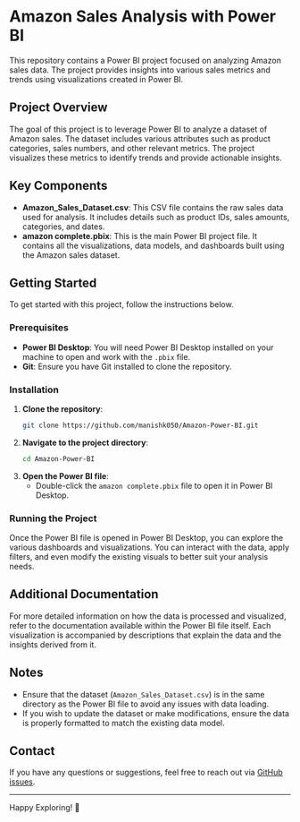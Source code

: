 
# Amazon Sales Analysis with Power BI

This repository contains a Power BI project focused on analyzing Amazon sales data. The project provides insights into various sales metrics and trends using visualizations created in Power BI.

## Project Overview

The goal of this project is to leverage Power BI to analyze a dataset of Amazon sales. The dataset includes various attributes such as product categories, sales numbers, and other relevant metrics. The project visualizes these metrics to identify trends and provide actionable insights.

## Key Components

- **Amazon_Sales_Dataset.csv**: This CSV file contains the raw sales data used for analysis. It includes details such as product IDs, sales amounts, categories, and dates.
- **amazon complete.pbix**: This is the main Power BI project file. It contains all the visualizations, data models, and dashboards built using the Amazon sales dataset.

## Getting Started

To get started with this project, follow the instructions below.

### Prerequisites

- **Power BI Desktop**: You will need Power BI Desktop installed on your machine to open and work with the `.pbix` file.
- **Git**: Ensure you have Git installed to clone the repository.

### Installation

1. **Clone the repository**:
    ```bash
    git clone https://github.com/manishk050/Amazon-Power-BI.git
    ```
2. **Navigate to the project directory**:
    ```bash
    cd Amazon-Power-BI
    ```
3. **Open the Power BI file**:
    - Double-click the `amazon complete.pbix` file to open it in Power BI Desktop.

### Running the Project

Once the Power BI file is opened in Power BI Desktop, you can explore the various dashboards and visualizations. You can interact with the data, apply filters, and even modify the existing visuals to better suit your analysis needs.

## Additional Documentation

For more detailed information on how the data is processed and visualized, refer to the documentation available within the Power BI file itself. Each visualization is accompanied by descriptions that explain the data and the insights derived from it.

## Notes

- Ensure that the dataset (`Amazon_Sales_Dataset.csv`) is in the same directory as the Power BI file to avoid any issues with data loading.
- If you wish to update the dataset or make modifications, ensure the data is properly formatted to match the existing data model.

## Contact

If you have any questions or suggestions, feel free to reach out via [GitHub issues](https://github.com/manishk050/Amazon-Power-BI/issues).

---

Happy Exploring! 🎉

